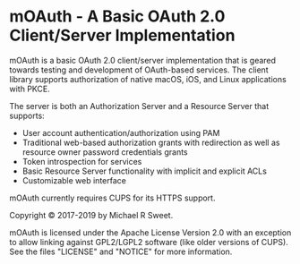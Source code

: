 mOAuth - A Basic OAuth 2.0 Client/Server Implementation
=======================================================

mOAuth is a basic OAuth 2.0 client/server implementation that is geared towards
testing and development of OAuth-based services.  The client library supports
authorization of native macOS, iOS, and Linux applications with PKCE.

The server is both an Authorization Server and a Resource Server that supports:

- User account authentication/authorization using PAM
- Traditional web-based authorization grants with redirection as well as
  resource owner password credentials grants
- Token introspection for services
- Basic Resource Server functionality with implicit and explicit ACLs
- Customizable web interface

mOAuth currently requires CUPS for its HTTPS support.

Copyright © 2017-2019 by Michael R Sweet.

mOAuth is licensed under the Apache License Version 2.0 with an exception to
allow linking against GPL2/LGPL2 software (like older versions of CUPS).  See
the files "LICENSE" and "NOTICE" for more information.
